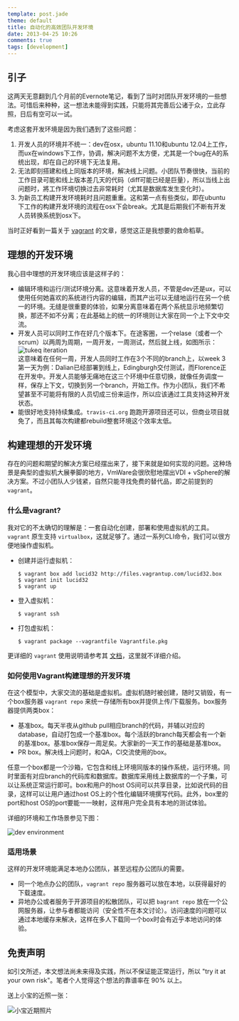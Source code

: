 ```yaml
---
template: post.jade
theme: default
title: 自动化的高效团队开发环境
date: 2013-04-25 10:26
comments: true
tags: [development]
---
```


## 引子

这两天无意翻到几个月前的Evernote笔记，看到了当时对团队开发环境的一些想法。可惜后来种种，这一想法未能得到实践，只能将其完善后公诸于众，立此存照，日后有空可以一试。

考虑这套开发环境是因为我们遇到了这些问题：

1. 开发人员的环境并不统一：dev在osx，ubuntu 11.10和ubuntu 12.04上工作，而ux在windows下工作，协调，解决问题不太方便，尤其是一个bug在A的系统出现，却在自己的环境下无法复用。
2. 无法即刻搭建和线上同版本的环境，解决线上问题。小团队节奏很快，当前的工作目录可能和线上版本差几天的代码（diff可能已经是巨量），所以当线上出问题时，將工作环境切换过去非常耗时（尤其是数据库发生变化时）。
3. 为新员工构建开发环境耗时且问题重重。这和第一点有些类似，即在ubuntu下工作的构建开发环境的流程在osx下会break。尤其是后期我们不断有开发人员转换系统到osx下。

当时正好看到一篇关于 [vagrant](http://vagrantup.com) 的文章，感觉这正是我想要的救命稻草。

<!--more-->

## 理想的开发环境

我心目中理想的开发环境应该是这样子的：

* 编辑环境和运行/测试环境分离。这意味着开发人员，不管是dev还是ux，可以使用任何她喜欢的系统进行内容的编辑，而其产出可以无缝地运行在另一个统一的环境。无缝是很重要的体验，如果分离意味着在两个系统显示地频繁切换，那还不如不分离；在此基础上的统一的环境则让大家在同一个上下文中交流。
* 开发人员可以同时工作在好几个版本下。在途客圈，一个relase（或者一个scrum）以两周为周期，一周开发，一周测试，然后就上线，如图所示：
![tukeq iteration](/assets/img/charts/tukeq_iteration.jpg)<br/>
这意味着在任何一周，开发人员同时工作在3个不同的branch上，以week 3第一天为例：Dalian已经部署到线上，Edingburgh交付测试，而Florence正在开发中。开发人员能够无痛地在这三个环境中任意切换，就像任务调度一样，保存上下文，切换到另一个branch，开始工作。作为小团队，我们不希望甚至不可能将有限的人员切成三份来运作，所以应该通过工具支持这种开发状态。
* 能很好地支持持续集成。```travis-ci.org``` 跑跑开源项目还可以，但商业项目就免了，而且其每次构建都rebuild整套环境这个效率太低。

## 构建理想的开发环境

存在的问题和期望的解决方案已经摆出来了，接下来就是如何实现的问题。这种场景是典型的虚拟机大展拳脚的地方，VmWare会很欣慰地摆出VDI + vSphere的解决方案。不过小团队人少钱紧，自然只能寻找免费的替代品，即之前提到的 ```vagrant```。

### 什么是vagrant?

我对它的不太确切的理解是：一套自动化创建，部署和使用虚拟机的工具。```vagrant``` 原生支持 ```virtualbox```，这就足够了。通过一系列CLI命令，我们可以很方便地操作虚拟机。

* 创建并运行虚拟机：
    ```
    $ vagrant box add lucid32 http://files.vagrantup.com/lucid32.box
    $ vagrant init lucid32
    $ vagrant up
    ```
* 登入虚拟机：
    ```
    $ vagrant ssh
    ```
* 打包虚拟机：
    ```
    $ vagrant package --vagrantfile Vagrantfile.pkg
    ```

更详细的 ```vagrant``` 使用说明请参考其 [文档](http://docs-v1.vagrantup.com/v1/docs/getting-started/index.html)，这里就不详细介绍。

### 如何使用Vagrant构建理想的开发环境

在这个模型中，大家交流的基础是虚拟机。虚拟机随时被创建，随时又销毁，有一个box服务器 ```vagrant repo``` 来统一存储所有box并提供上传/下载服务。box服务器提供两类box：

* 基准box。每天半夜从github pull相应branch的代码，并辅以对应的database，自动打包成一个基准box。每个活跃的branch每天都会有一个新的基准box。基准box保存一周足矣。大家新的一天工作的基础是基准box。
* PR box。解决线上问题时，和QA，CI交流使用的box。

任意一个box都是一个沙箱，它包含和线上环境同版本的操作系统，运行环境。同时里面有对应branch的代码库和数据库。数据库采用线上数据库的一个子集，可以让系统正常运行即可。box和用户的host OS间可以共享目录，比如说代码的目录，这样可以让用户通过host OS上的个性化编辑环境撰写代码。此外，box里的port和host OS的port要能一一映射，这样用户完全具有本地的测试体验。

详细的环境和工作场景参见下图：

![dev environment](/assets/img/charts/environment.jpg)

### 适用场景

这样的开发环境能满足本地办公团队，甚至远程办公团队的需要。

* 同一个地点办公的团队，```vagrant repo``` 服务器可以放在本地，以获得最好的下载速度。
* 异地办公或者服务于开源项目的松散团队，可以把 ```bagrant repo``` 放在一个公网服务器，让参与者都能访问（安全性不在本文讨论）。访问速度的问题可以通过本地缓存来解决，这样在多人下载同一个box时会有近乎本地访问的体验。

## 免责声明

如引文所述，本文想法尚未来得及实践，所以不保证能正常运行，所以 "try it at your own risk"。笔者个人觉得这个想法的靠谱率在 90% 以上。

送上小宝的近照一张：

![小宝近期照片](/assets/img/photos/baby20130427.jpg)







